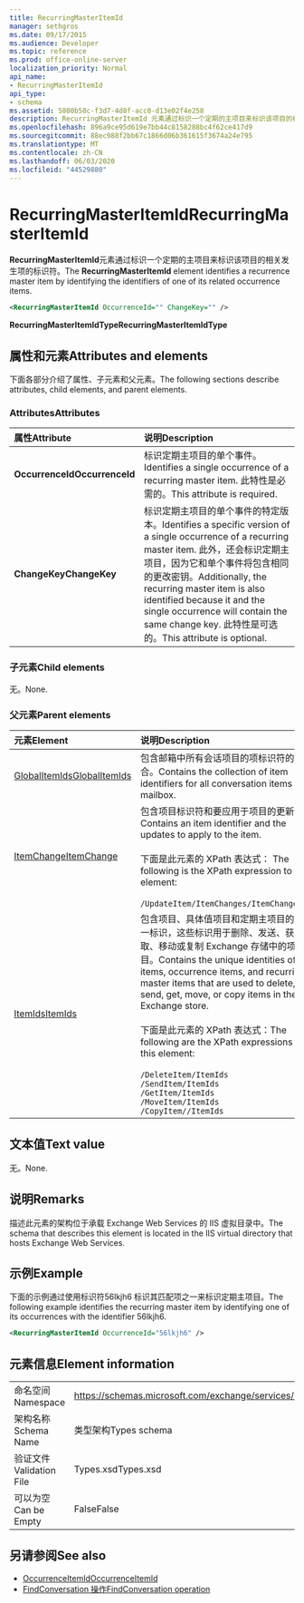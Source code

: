```yaml
---
title: RecurringMasterItemId
manager: sethgros
ms.date: 09/17/2015
ms.audience: Developer
ms.topic: reference
ms.prod: office-online-server
localization_priority: Normal
api_name:
- RecurringMasterItemId
api_type:
- schema
ms.assetid: 5800b58c-f3d7-4d8f-acc0-d13e02f4e258
description: RecurringMasterItemId 元素通过标识一个定期的主项目来标识该项目的相关发生项的标识符。
ms.openlocfilehash: 896a9ce95d619e7bb44c8158288bc4f62ce417d9
ms.sourcegitcommit: 88ec988f2bb67c1866d06b361615f3674a24e795
ms.translationtype: MT
ms.contentlocale: zh-CN
ms.lasthandoff: 06/03/2020
ms.locfileid: "44529880"
---
```

# <a name="recurringmasteritemid"></a><span data-ttu-id="a7711-103">RecurringMasterItemId</span><span class="sxs-lookup"><span data-stu-id="a7711-103">RecurringMasterItemId</span></span>

<span data-ttu-id="a7711-104">**RecurringMasterItemId**元素通过标识一个定期的主项目来标识该项目的相关发生项的标识符。</span><span class="sxs-lookup"><span data-stu-id="a7711-104">The **RecurringMasterItemId** element identifies a recurrence master item by identifying the identifiers of one of its related occurrence items.</span></span> 
  
```XML
<RecurringMasterItemId OccurrenceId="" ChangeKey="" />
```

 <span data-ttu-id="a7711-105">**RecurringMasterItemIdType**</span><span class="sxs-lookup"><span data-stu-id="a7711-105">**RecurringMasterItemIdType**</span></span>
## <a name="attributes-and-elements"></a><span data-ttu-id="a7711-106">属性和元素</span><span class="sxs-lookup"><span data-stu-id="a7711-106">Attributes and elements</span></span>

<span data-ttu-id="a7711-107">下面各部分介绍了属性、子元素和父元素。</span><span class="sxs-lookup"><span data-stu-id="a7711-107">The following sections describe attributes, child elements, and parent elements.</span></span>
  
### <a name="attributes"></a><span data-ttu-id="a7711-108">Attributes</span><span class="sxs-lookup"><span data-stu-id="a7711-108">Attributes</span></span>

|<span data-ttu-id="a7711-109">**属性**</span><span class="sxs-lookup"><span data-stu-id="a7711-109">**Attribute**</span></span>|<span data-ttu-id="a7711-110">**说明**</span><span class="sxs-lookup"><span data-stu-id="a7711-110">**Description**</span></span>|
|:-----|:-----|
|<span data-ttu-id="a7711-111">**OccurrenceId**</span><span class="sxs-lookup"><span data-stu-id="a7711-111">**OccurrenceId**</span></span> <br/> |<span data-ttu-id="a7711-112">标识定期主项目的单个事件。</span><span class="sxs-lookup"><span data-stu-id="a7711-112">Identifies a single occurrence of a recurring master item.</span></span> <span data-ttu-id="a7711-113">此特性是必需的。</span><span class="sxs-lookup"><span data-stu-id="a7711-113">This attribute is required.</span></span>  <br/> |
|<span data-ttu-id="a7711-114">**ChangeKey**</span><span class="sxs-lookup"><span data-stu-id="a7711-114">**ChangeKey**</span></span> <br/> |<span data-ttu-id="a7711-115">标识定期主项目的单个事件的特定版本。</span><span class="sxs-lookup"><span data-stu-id="a7711-115">Identifies a specific version of a single occurrence of a recurring master item.</span></span> <span data-ttu-id="a7711-116">此外，还会标识定期主项目，因为它和单个事件将包含相同的更改密钥。</span><span class="sxs-lookup"><span data-stu-id="a7711-116">Additionally, the recurring master item is also identified because it and the single occurrence will contain the same change key.</span></span> <span data-ttu-id="a7711-117">此特性是可选的。</span><span class="sxs-lookup"><span data-stu-id="a7711-117">This attribute is optional.</span></span>  <br/> |
   
### <a name="child-elements"></a><span data-ttu-id="a7711-118">子元素</span><span class="sxs-lookup"><span data-stu-id="a7711-118">Child elements</span></span>

<span data-ttu-id="a7711-119">无。</span><span class="sxs-lookup"><span data-stu-id="a7711-119">None.</span></span>
  
### <a name="parent-elements"></a><span data-ttu-id="a7711-120">父元素</span><span class="sxs-lookup"><span data-stu-id="a7711-120">Parent elements</span></span>

|<span data-ttu-id="a7711-121">**元素**</span><span class="sxs-lookup"><span data-stu-id="a7711-121">**Element**</span></span>|<span data-ttu-id="a7711-122">**说明**</span><span class="sxs-lookup"><span data-stu-id="a7711-122">**Description**</span></span>|
|:-----|:-----|
|[<span data-ttu-id="a7711-123">GlobalItemIds</span><span class="sxs-lookup"><span data-stu-id="a7711-123">GlobalItemIds</span></span>](globalitemids.md) <br/> |<span data-ttu-id="a7711-124">包含邮箱中所有会话项目的项标识符的集合。</span><span class="sxs-lookup"><span data-stu-id="a7711-124">Contains the collection of item identifiers for all conversation items in a mailbox.</span></span>  <br/> |
|[<span data-ttu-id="a7711-125">ItemChange</span><span class="sxs-lookup"><span data-stu-id="a7711-125">ItemChange</span></span>](itemchange.md) <br/> |<span data-ttu-id="a7711-126">包含项目标识符和要应用于项目的更新。</span><span class="sxs-lookup"><span data-stu-id="a7711-126">Contains an item identifier and the updates to apply to the item.</span></span> <br/> <br/> <span data-ttu-id="a7711-127">下面是此元素的 XPath 表达式： </span><span class="sxs-lookup"><span data-stu-id="a7711-127">The following is the XPath expression to this element:</span></span> <br/> <br/>  `/UpdateItem/ItemChanges/ItemChange[i]` <br/> |
|[<span data-ttu-id="a7711-128">ItemIds</span><span class="sxs-lookup"><span data-stu-id="a7711-128">ItemIds</span></span>](itemids.md) <br/> | <span data-ttu-id="a7711-129">包含项目、具体值项目和定期主项目的唯一标识，这些标识用于删除、发送、获取、移动或复制 Exchange 存储中的项目。</span><span class="sxs-lookup"><span data-stu-id="a7711-129">Contains the unique identities of items, occurrence items, and recurring master items that are used to delete, send, get, move, or copy items in the Exchange store.</span></span> <br/> <br/>  <span data-ttu-id="a7711-130">下面是此元素的 XPath 表达式：</span><span class="sxs-lookup"><span data-stu-id="a7711-130">The following are the XPath expressions to this element:</span></span>  <br/><br/>  `/DeleteItem/ItemIds` <br/>  `/SendItem/ItemIds` <br/>  `/GetItem/ItemIds` <br/>  `/MoveItem/ItemIds` <br/>  `/CopyItem//ItemIds` <br/> |
   
## <a name="text-value"></a><span data-ttu-id="a7711-131">文本值</span><span class="sxs-lookup"><span data-stu-id="a7711-131">Text value</span></span>

<span data-ttu-id="a7711-132">无。</span><span class="sxs-lookup"><span data-stu-id="a7711-132">None.</span></span>
  
## <a name="remarks"></a><span data-ttu-id="a7711-133">说明</span><span class="sxs-lookup"><span data-stu-id="a7711-133">Remarks</span></span>

<span data-ttu-id="a7711-134">描述此元素的架构位于承载 Exchange Web Services 的 IIS 虚拟目录中。</span><span class="sxs-lookup"><span data-stu-id="a7711-134">The schema that describes this element is located in the IIS virtual directory that hosts Exchange Web Services.</span></span>
  
## <a name="example"></a><span data-ttu-id="a7711-135">示例</span><span class="sxs-lookup"><span data-stu-id="a7711-135">Example</span></span>

<span data-ttu-id="a7711-136">下面的示例通过使用标识符56lkjh6 标识其匹配项之一来标识定期主项目。</span><span class="sxs-lookup"><span data-stu-id="a7711-136">The following example identifies the recurring master item by identifying one of its occurrences with the identifier 56lkjh6.</span></span>
  
```XML
<RecurringMasterItemId OccurrenceId="56lkjh6" />
```

## <a name="element-information"></a><span data-ttu-id="a7711-137">元素信息</span><span class="sxs-lookup"><span data-stu-id="a7711-137">Element information</span></span>

|||
|:-----|:-----|
|<span data-ttu-id="a7711-138">命名空间</span><span class="sxs-lookup"><span data-stu-id="a7711-138">Namespace</span></span>  <br/> |https://schemas.microsoft.com/exchange/services/2006/types  <br/> |
|<span data-ttu-id="a7711-139">架构名称</span><span class="sxs-lookup"><span data-stu-id="a7711-139">Schema Name</span></span>  <br/> |<span data-ttu-id="a7711-140">类型架构</span><span class="sxs-lookup"><span data-stu-id="a7711-140">Types schema</span></span>  <br/> |
|<span data-ttu-id="a7711-141">验证文件</span><span class="sxs-lookup"><span data-stu-id="a7711-141">Validation File</span></span>  <br/> |<span data-ttu-id="a7711-142">Types.xsd</span><span class="sxs-lookup"><span data-stu-id="a7711-142">Types.xsd</span></span>  <br/> |
|<span data-ttu-id="a7711-143">可以为空</span><span class="sxs-lookup"><span data-stu-id="a7711-143">Can be Empty</span></span>  <br/> |<span data-ttu-id="a7711-144">False</span><span class="sxs-lookup"><span data-stu-id="a7711-144">False</span></span>  <br/> |
   
## <a name="see-also"></a><span data-ttu-id="a7711-145">另请参阅</span><span class="sxs-lookup"><span data-stu-id="a7711-145">See also</span></span>

- [<span data-ttu-id="a7711-146">OccurrenceItemId</span><span class="sxs-lookup"><span data-stu-id="a7711-146">OccurrenceItemId</span></span>](occurrenceitemid.md)
- [<span data-ttu-id="a7711-147">FindConversation 操作</span><span class="sxs-lookup"><span data-stu-id="a7711-147">FindConversation operation</span></span>](findconversation-operation.md)


